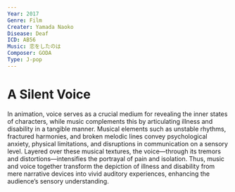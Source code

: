 ```yaml
---
Year: 2017
Genre: Film
Creater: Yamada Naoko
Disease: Deaf
ICD: AB56
Music: 恋をしたのは
Composer: GODA
Type: J-pop
---
```


# A Silent Voice

In animation, voice serves as a crucial medium for revealing the inner states of characters, while music complements this by articulating illness and disability in a tangible manner. Musical elements such as unstable rhythms, fractured harmonies, and broken melodic lines convey psychological anxiety, physical limitations, and disruptions in communication on a sensory level. Layered over these musical textures, the voice—through its tremors and distortions—intensifies the portrayal of pain and isolation. Thus, music and voice together transform the depiction of illness and disability from mere narrative devices into vivid auditory experiences, enhancing the audience’s sensory understanding.
